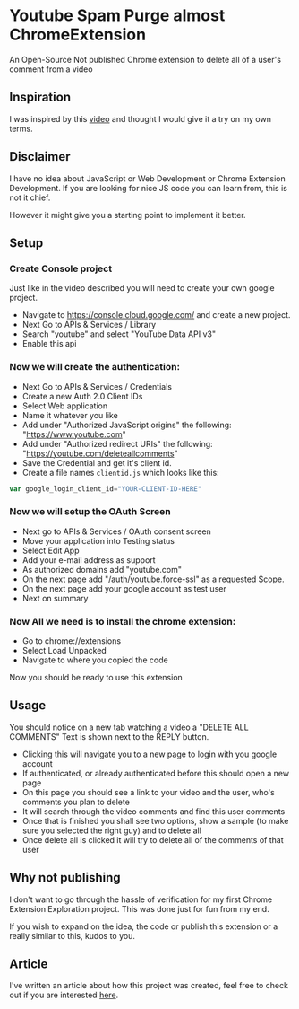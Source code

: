 # Youtube Spam Purge almost ChromeExtension
An Open-Source Not published Chrome extension to delete all of a user's comment from a video

## Inspiration

I was inspired by this [video](https://www.youtube.com/watch?v=-vOakOgYLUI&t=776s&ab_channel=ThioJoe) and thought I would give it a try on my own terms.

## Disclaimer

I have no idea about JavaScript or Web Development or Chrome Extension Development. If you are looking for nice JS code you can learn from, this is not it chief.

However it might give you a starting point to implement it better.

## Setup

### Create Console project

Just like in the video described you will need to create your own google project.

- Navigate to https://console.cloud.google.com/ and create a new project.
- Next Go to APIs & Services / Library
- Search "youtube" and select "YouTube Data API v3"
- Enable this api

### Now we will create the authentication:
- Next Go to APIs & Services / Credentials
- Create a new Auth 2.0 Client IDs
- Select Web application
- Name it whatever you like
- Add under "Authorized JavaScript origins" the following: "https://www.youtube.com"
- Add under "Authorized redirect URIs" the following: "https://youtube.com/deleteallcomments"
- Save the Credential and get it's client id.
- Create a file names `clientid.js` which looks like this:

```javascript
var google_login_client_id="YOUR-CLIENT-ID-HERE"
```

### Now we will setup the OAuth Screen
- Next go to APIs & Services / OAuth consent screen
- Move your application into Testing status
- Select Edit App
- Add your e-mail address as support
- As authorized domains add "youtube.com"
- On the next page add "/auth/youtube.force-ssl" as a requested Scope.
- On the next page add your google account as test user
- Next on summary

### Now All we need is to install the chrome extension:
- Go to chrome://extensions
- Select Load Unpacked
- Navigate to where you copied the code

Now you should be ready to use this extension

## Usage

You should notice on a new tab watching a video a "DELETE ALL COMMENTS" Text is shown next to the REPLY button.

- Clicking this will navigate you to a new page to login with you google account
- If authenticated, or already authenticated before this should open a new page
- On this page you should see a link to your video and the user, who's comments you plan to delete
- It will search through the video comments and find this user comments
- Once that is finished you shall see two options, show a sample (to make sure you selected the right guy) and to delete all
- Once delete all is clicked it will try to delete all of the comments of that user

## Why not publishing

I don't want to go through the hassle of verification for my first Chrome Extension Exploration project. This was done just for fun from my end.

If you wish to expand on the idea, the code or publish this extension or a really similar to this, kudos to you.

## Article

I've written an article about how this project was created, feel free to check out if you are interested [here](https://fnives.medium.com/inspired-youtube-spam-purge-almost-chrome-extension-c1b760fa8415).
